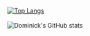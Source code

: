 [![Top Langs](https://github-readme-stats.vercel.app/api/top-langs/?username=dominickfabry&layout=compact)](https://github.com/dominickfabry/github-readme-stats)      
<br>
![Dominick's GitHub stats](https://github-readme-stats.vercel.app/api?username=dominickfabry&hide=contribs&show_icons=true&theme=synthwave)

